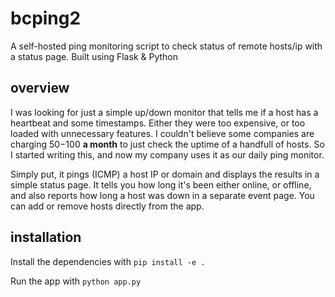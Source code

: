 # bcping2
A self-hosted ping monitoring script to check status of remote hosts/ip with a status page. Built using Flask & Python

## overview
I was looking for just a simple up/down monitor that tells me if a host has a heartbeat and some timestamps. Either they were too expensive, or too loaded with unnecessary features. I couldn't believe some companies are charging $50-$100 **a month** to just check the uptime of a handfull of hosts. So I started writing this, and now my company uses it as our daily ping monitor.

Simply put, it pings (ICMP) a host IP or domain and displays the results in a simple status page. It tells you how long it's been either online, or offline, and also reports how long a host was down in a separate event page. You can add or remove hosts directly from the app.

## installation
Install the dependencies with `pip install -e .`

Run the app with `python app.py`